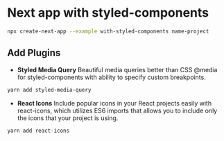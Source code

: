 # Next app with styled-components

```bash
npx create-next-app --example with-styled-components name-project
```

## Add Plugins

- **Styled Media Query**
Beautiful media queries better than CSS @media for styled-components with ability to specify custom breakpoints.
```bash
yarn add styled-media-query
```

- **React Icons**
Include popular icons in your React projects easily with react-icons, which utilizes ES6 imports that allows you to include only the icons that your project is using.
```bash
yarn add react-icons
```